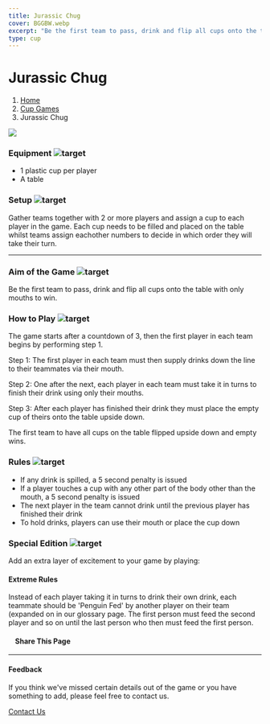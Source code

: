 ```yaml
---
title: Jurassic Chug
cover: BGGBW.webp
excerpt: "Be the first team to pass, drink and flip all cups onto the table with only mouths to win."
type: cup
---
```


# Jurassic Chug

1.  [Home](/)
2.  [Cup Games](GameCategories/CupGames)
3.  Jurassic Chug

![](/images/jurassicchug.webp)

### Equipment ![target](/images/liquor.webp)

-   1 plastic cup per player
-   A table

### Setup ![target](/images/settings.webp)

Gather teams together with 2 or more players and assign a cup to each player in the game. Each cup needs to be filled and placed on the table whilst teams assign eachother numbers to decide in which order they will take their turn.

* * *

### Aim of the Game ![target](/images/target.webp)

Be the first team to pass, drink and flip all cups onto the table with only mouths to win.

### How to Play ![target](/images/question.webp)

The game starts after a countdown of 3, then the first player in each team begins by performing step 1.

Step 1: The first player in each team must then supply drinks down the line to their teammates via their mouth.

Step 2: One after the next, each player in each team must take it in turns to finish their drink using only their mouths.

Step 3: After each player has finished their drink they must place the empty cup of theirs onto the table upside down.

The first team to have all cups on the table flipped upside down and empty wins.

### Rules ![target](/images/rules.webp)

-   If any drink is spilled, a 5 second penalty is issued
-   If a player touches a cup with any other part of the body other than the mouth, a 5 second penalty is issued
-   The next player in the team cannot drink until the previous player has finished their drink
-   To hold drinks, players can use their mouth or place the cup down

### Special Edition ![target](/images/special.webp)

Add an extra layer of excitement to your game by playing:

#### **Extreme Rules**

Instead of each player taking it in turns to drink their own drink, each teammate should be 'Penguin Fed' by another player on their team (expanded on in our glossary page. The first person must feed the second player and so on until the last person who then must feed the first person.

####     Share This Page

[](https://www.facebook.com/sharer/sharer.php?u=beergogglegames.co.uk/)[](https://www.instagram.com/direct/new/)[](https://twitter.com/intent/tweet?url=beergogglegames.co.uk/)

* * *

#### Feedback

If you think we've missed certain details out of the game or you have something to add, please feel free to contact us.

  
  
  
[Contact Us](contact)

